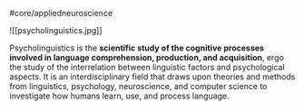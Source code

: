 #core/appliedneuroscience

![[psycholinguistics.jpg]]

Psycholinguistics is the **scientific study of the cognitive processes involved in language comprehension, production, and acquisition**, ergo the study of the interrelation between linguistic factors and psychological aspects. It is an interdisciplinary field that draws upon theories and methods from linguistics, psychology, neuroscience, and computer science to investigate how humans learn, use, and process language.
